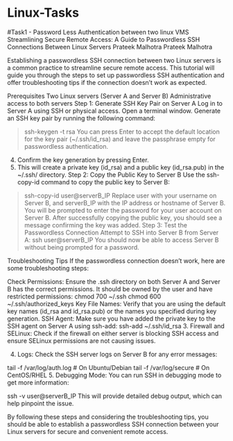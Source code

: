 # Linux-Tasks
#Task1 - Password Less Authentication between two linux VMS
Streamlining Secure Remote Access: A Guide to Passwordless SSH Connections Between Linux Servers
Prateek Malhotra
Prateek Malhotra

Establishing a passwordless SSH connection between two Linux servers is a common practice to streamline secure remote access. This tutorial will guide you through the steps to set up passwordless SSH authentication and offer troubleshooting tips if the connection doesn’t work as expected.

Prerequisites
Two Linux servers (Server A and Server B)
Administrative access to both servers
Step 1: Generate SSH Key Pair on Server A
Log in to Server A using SSH or physical access.
Open a terminal window.
Generate an SSH key pair by running the following command:
>ssh-keygen -t rsa
You can press Enter to accept the default location for the key pair (~/.ssh/id_rsa) and leave the passphrase empty for passwordless authentication.

4. Confirm the key generation by pressing Enter.
5. This will create a private key (id_rsa) and a public key (id_rsa.pub) in the ~/.ssh/ directory.
Step 2: Copy the Public Key to Server B
Use the ssh-copy-id command to copy the public key to Server B:
>ssh-copy-id user@serverB_IP
Replace user with your username on Server B, and serverB_IP with the IP address or hostname of Server B.
You will be prompted to enter the password for your user account on Server B.
After successfully copying the public key, you should see a message confirming the key was added.
Step 3: Test the Passwordless Connection
Attempt to SSH into Server B from Server A:
>ssh user@serverB_IP
You should now be able to access Server B without being prompted for a password.

Troubleshooting Tips
If the passwordless connection doesn’t work, here are some troubleshooting steps:

Check Permissions: Ensure the .ssh directory on both Server A and Server B has the correct permissions. It should be owned by the user and have restricted permissions:
chmod 700 ~/.ssh 
chmod 600 ~/.ssh/authorized_keys
Key File Names: Verify that you are using the default key names (id_rsa and id_rsa.pub) or the names you specified during key generation.
SSH Agent: Make sure you have added the private key to the SSH agent on Server A using ssh-add:
ssh-add ~/.ssh/id_rsa
3. Firewall and SELinux: Check if the firewall on either server is blocking SSH access and ensure SELinux permissions are not causing issues.

4. Logs: Check the SSH server logs on Server B for any error messages:

tail -f /var/log/auth.log  # On Ubuntu/Debian
tail -f /var/log/secure    # On CentOS/RHEL
5. Debugging Mode: You can run SSH in debugging mode to get more information:

ssh -v user@serverB_IP
This will provide detailed debug output, which can help pinpoint the issue.

By following these steps and considering the troubleshooting tips, you should be able to establish a passwordless SSH connection between your Linux servers for secure and convenient remote access.
